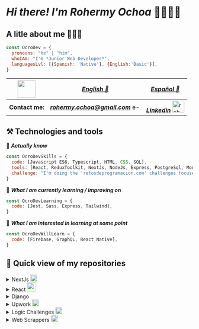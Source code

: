 # *Hi there! I'm Rohermy Ochoa* 👋👨🏻‍💻

## A litle about me 🧔🏻‍♂️
```javascript
const OcroDev = {
  pronouns: "he" | "him",
  whoIAm: "I'm *Junior Web Developer*",
  languagesLvl: [{Spanish: 'Native'}, {English:'Basic'}],
}
```
| <img src='https://icon-library.com/images/cv-icon/cv-icon-4.jpg' height='48' width='48' /> | [*English 💾*](https://drive.google.com/file/d/1PgWYV77wBvaikBX_gVG5HTiV8KC4odPj/view?usp=share_link) | [*Español 💾*](https://drive.google.com/file/d/16cjoXnIJAcG5kP59H_VFiv6zzTh-k8xe/view?usp=share_link) 
|----------|----------|----------|
| **Contact me:** |  ***rohermy.ochoa@gmail.com*** <img src='https://mailmeteor.com/logos/assets/PNG/Gmail_Logo_512px.png' alt='e-mail: rohermy.ochoa@gmail.com' height='16' width='22' /> | [***Linkedin***](https://www.linkedin.com/in/rohermy-ochoa/) <img src='https://static.vecteezy.com/system/resources/previews/017/339/624/original/linkedin-icon-free-png.png' alt='rohermy ochoa linkedin profile' height='32' width='32' /> |


## ⚒️ Technologies and tools

<a name="learning-now"></a>

💾 ***Actually know***

```javascript
const OcroDevSkills = {
  code: [Javascript ES6, Typescript, HTML, CSS, SQL],
  tools: [React, ReduxToolkit, NextJs, NodeJs, Express, PostgreSql, Mongodb, Sequelize, Mongoose, Eslint, Git],
  challenge: "I'm doing the 'retosdeprogramacion.com' challenges focused on JavaScript and TypeScript"
}
```

📖  ***What I am currently learning / improving on***

```javascript
const OcroDevLearning = {
  code: [Jest, Sass, Express, Tailwind],
}
```
👾  ***What I am interested in learning at some point***
```javascript
const OcroDevWillLearn = {
  code: [Firebase, GraphQL, React Native],
}
```

## 🔬 Quick view of my repositories 

<details>
  <summary> NextJs <img src='https://files.raycast.com/4dnlt8m2mcb98bzc4zb8pggc4csi' height='18' width='18' /> </summary>
  
  ##### *Projects*
  1. [*Stock System QR*](https://github.com/OcroDev/stock-system-qr_NextJs_Project)
  
  ##### *Technical test*
  1. [*xkcd comics*](https://github.com/OcroDev/xkcd-comic_NextJs_technical_test)
  
</details>

<details>
  <summary> React <img src='https://icons-for-free.com/iconfiles/png/512/design+development+facebook+framework+mobile+react+icon-1320165723839064798.png' height='24' width='24' /> </summary>
  
  #### *Javascript* <img src='https://cdn-icons-png.flaticon.com/512/5968/5968292.png' height='16' width='16' />
  
  | *Projects* |||
  |----------|----------|----------|
  |*Tic-Tac-Toe*|[*Code*](https://github.com/OcroDev/tic-tac-toe_react_project)|*view*|
  |*Todo List using ReduxToolkit*|[*Code*](https://github.com/OcroDev/todo-list-redux-toolkit_react_projects)|*view*|
  |*Building a React router*|[*Code*](https://github.com/OcroDev/router_react-projects)|*view*|
  
  |  *Technicals test*  |||
  |----------|----------|----------|
  |*Litle E-comerce*|[*Code*](https://github.com/OcroDev/little_ecomerse_react_technical_test)|*view*|
  |*Rick & Morty*|[*Code*](https://github.com/OcroDev/rick-morty-context_react_technical_test)|*view*|
  |*Movie search*|[*Code*](https://github.com/OcroDev/movie-search_react_technical_test)|*view*|
  |*Fact Cats*|[*Code*](https://github.com/OcroDev/fact_cats_react_technical_test)|*view*|
  
  #### *TypeScript* <img src='https://cdn.changelog.com/uploads/icons/topics/YXL/icon_large.png?v=63682389432' height='16' width='16'/>
  
  | *Projects* |||
  |----------|----------|----------|
  |*Twitter follow card*|[*code*](https://github.com/OcroDev/twitter-card_react_TS_projects) (*working on*)|[*view*](https://twitter-card-react-ts-projects.vercel.app/)|  
  
</details>

<details>
  <summary> Django <img src='https://batisteo.gallerycdn.vsassets.io/extensions/batisteo/vscode-django/1.10.0/1645525785595/Microsoft.VisualStudio.Services.Icons.Default' height='16' width='16' /></summary>
  
  ##### *Projects*
  
  1. [Pildoras blog](https://github.com/OcroDev/pil-blog_django_project)
  
  ##### *Technical test*
  
  1. [*Event Manager*](https://github.com/OcroDev/event-manager_technical_test)
  
</details>
    
<details>
  <summary> Upwork <img src="https://www.citypng.com/public/uploads/small/11662555971udurdbf0uniifutgcylp1gud40ihnfb7ciqdmowfhrxifaxga54ydmoj81r2cxpxsdcuchjqxjuf2is7a3vdgwiq78fx3tvgcf4u.png" height='18' width='18' /></summary>
  
  ##### *Technical test*
  1. [*Landing page*](https://github.com/OcroDev/landing-page_Upwork_technical_test)
  
</details>

<details>
  <summary> Logic Challenges <img src='https://icon-library.com/images/computer-code-icon/computer-code-icon-14.jpg'  height='18' width='18' /> </summary>
  
  ##### *Company Challenges*
  1. *Uber*
     * [*Fare stimator*](https://github.com/OcroDev/company_logic_challenges/tree/main/Uber/00_Fare_Estimator)
     * [*Perfect city*](https://github.com/OcroDev/company_logic_challenges/tree/main/Uber/01_Perfect_City)
     * [*Fancy Ride*](https://github.com/OcroDev/company_logic_challenges/tree/main/Uber/02_Fancy_Ride)
  
  ##### *JavaScript*
  1. [*Fizz Buzz*](https://github.com/OcroDev/javascript_logic_challenges/tree/main/00_Fizz_Buzz)
  2. [*Hacker Language*](https://github.com/OcroDev/javascript_logic_challenges/tree/main/01_Hacker_Language)
  3. [*Password Generator*](https://github.com/OcroDev/javascript_logic_challenges/tree/main/03_Password_Generator)
  4. [*Primo Fibonacci Par*](https://github.com/OcroDev/javascript_logic_challenges/tree/main/04_Primo_Fibonacci_Par)
  5. [*Pseudoaleatorios*](https://github.com/OcroDev/javascript_logic_challenges/tree/main/05_Pseudoaleatorios)
  6. [*Palindrome Word*](https://github.com/OcroDev/javascript_logic_challenges/tree/main/06_Palindrome_Word)
  7. [*Adjacent Element Product*](https://github.com/OcroDev/javascript_logic_challenges/tree/main/07_Adjacent_Element_Product)
  8. [*Almost Increasing Sequence*](https://github.com/OcroDev/javascript_logic_challenges/tree/main/08_Almost_Increasing_Sequence)
  
</details>

<details>
  <summary> Web Scrappers <img src='https://www.freepnglogos.com/uploads/logo-website-png/logo-website-coopera-web-design-12.png' height='18' width='18' /> </summary> 
  
  1. [*XKCD Scraper*](https://github.com/OcroDev/xkcd-quick-scraper_web_scraper)
  2. [*BCV Scraper*](https://github.com/OcroDev/bcv-scraper_web_scraper)
